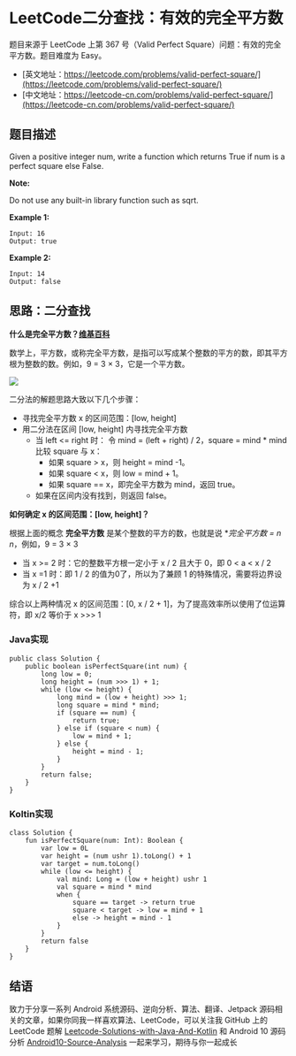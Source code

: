 # LeetCode二分查找：有效的完全平方数

题目来源于 LeetCode 上第 367 号（Valid Perfect Square）问题：有效的完全平方数。题目难度为 Easy。

* [英文地址：https://leetcode.com/problems/valid-perfect-square/](https://leetcode.com/problems/valid-perfect-square/)
* [中文地址：https://leetcode-cn.com/problems/valid-perfect-square/](https://leetcode-cn.com/problems/valid-perfect-square/)

## 题目描述

Given a positive integer num, write a function which returns True if num is a perfect square else False.

**Note:**

Do not use any built-in library function such as sqrt.

**Example 1:**

```
Input: 16
Output: true
```

**Example 2:**

```
Input: 14
Output: false
```

## 思路：二分查找

**什么是完全平方数？[维基百科](https://zh.wikipedia.org/wiki/%E5%B9%B3%E6%96%B9%E6%95%B0)**

数学上，平方数，或称完全平方数，是指可以写成某个整数的平方的数，即其平方根为整数的数。例如，9 = 3 × 3，它是一个平方数。

![](http://cdn.51git.cn/2020-05-04-158857000585332.jpg)

二分法的解题思路大致以下几个步骤：

* 寻找完全平方数 x 的区间范围：[low, height]
* 用二分法在区间 [low, height] 内寻找完全平方数
    * 当 left <= right 时：
    令 mind = (left + right) / 2，square = mind * mind 比较 square 与 x：
        * 如果 square > x，则 height = mind -1。
        * 如果 square < x，则 low = mind + 1。
        * 如果 square == x，即完全平方数为 mind，返回 true。
    * 如果在区间内没有找到，则返回 false。

**如何确定 x 的区间范围：[low, height]？**  

根据上面的概念 **完全平方数** 是某个整数的平方的数，也就是说 **完全平方数 = n *n**，例如，9 = 3 × 3

* 当 x >= 2 时：它的整数平方根一定小于 x / 2 且大于 0，即 0 < a < x / 2
*  当 x =1 时：即 1 / 2 的值为0了，所以为了兼顾 1 的特殊情况，需要将边界设为 x / 2 +1

综合以上两种情况 x 的区间范围：[0, x / 2 + 1]，为了提高效率所以使用了位运算符，即 x/2 等价于 x >>> 1

### Java实现

```
public class Solution {
    public boolean isPerfectSquare(int num) {
        long low = 0;
        long height = (num >>> 1) + 1;
        while (low <= height) {
            long mind = (low + height) >>> 1;
            long square = mind * mind;
            if (square == num) {
                return true;
            } else if (square < num) {
                low = mind + 1;
            } else {
                height = mind - 1;
            }
        }
        return false;
    }
}
```

### Koltin实现

```
class Solution {
    fun isPerfectSquare(num: Int): Boolean {
        var low = 0L
        var height = (num ushr 1).toLong() + 1
        var target = num.toLong()
        while (low <= height) {
            val mind: Long = (low + height) ushr 1
            val square = mind * mind
            when {
                square == target -> return true
                square < target -> low = mind + 1
                else -> height = mind - 1
            }
        }
        return false
    }
}
```

## 结语

致力于分享一系列 Android 系统源码、逆向分析、算法、翻译、Jetpack  源码相关的文章，如果你同我一样喜欢算法、LeetCode，可以关注我 GitHub 上的 LeetCode 题解 [Leetcode-Solutions-with-Java-And-Kotlin](https://github.com/hi-dhl/Leetcode-Solutions-with-Java-And-Kotlin) 和  Android 10 源码分析 [Android10-Source-Analysis](https://github.com/hi-dhl/Android10-Source-Analysis) 一起来学习，期待与你一起成长


